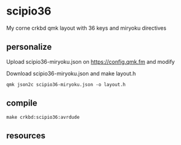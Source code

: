 # scipio36
My corne crkbd qmk layout with 36 keys and miryoku directives

## personalize

Upload scipio36-miryoku.json on https://config.qmk.fm and modify

Download scipio36-miryoku.json and make layout.h
```
qmk json2c scipio36-miryoku.json -o layout.h
```

## compile

```
make crkbd:scipio36:avrdude
```

## resources
